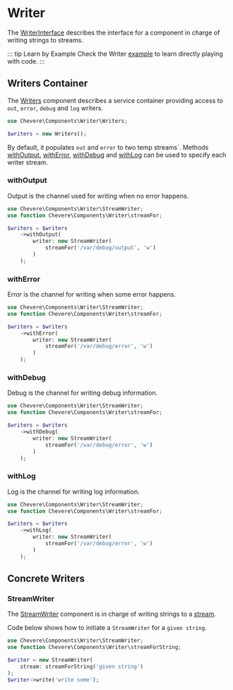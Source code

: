 # Writer

The [WriterInterface](../reference/Chevere/Interfaces/Writer/WriterInterface.md) describes the interface for a component in charge of writing strings to streams.

::: tip Learn by Example
Check the Writer [example](https://github.com/chevere/examples/tree/master/00.HelloWorld#01writerphp) to learn directly playing with code.
:::

## Writers Container

The [Writers](../reference/Chevere/Components/Writer/Writers.md) component describes a service container providing access to `out`, `error`, `debug` and `log` writers.

```php
use Chevere\Components\Writer\Writers;

$writers = new Writers();
```

By default, it populates `out` and `error` to two temp streams`. Methods [withOutput](#withoutput), [withError](#witherror), [withDebug](#withdebug) and [withLog](#withlog) can be used to specify each writer stream.

### withOutput

Output is the channel used for writing when no error happens.

```php
use Chevere\Components\Writer\StreamWriter;
use function Chevere\Components\Writer\streamFor;

$writers = $writers
    ->withOutput(
        writer: new StreamWriter(
            streamFor('/var/debug/output', 'w')
        )
    );
```

### withError

Error is the channel for writing when some error happens.

```php
use Chevere\Components\Writer\StreamWriter;
use function Chevere\Components\Writer\streamFor;

$writers = $writers
    ->withError(
        writer: new StreamWriter(
            streamFor('/var/debug/error', 'w')
        )
    );
```

### withDebug

Debug is the channel for writing debug information.

```php
use Chevere\Components\Writer\StreamWriter;
use function Chevere\Components\Writer\streamFor;

$writers = $writers
    ->withDebug(
        writer: new StreamWriter(
            streamFor('/var/debug/error', 'w')
        )
    );
```

### withLog

Log is the channel for writing log information.

```php
use Chevere\Components\Writer\StreamWriter;
use function Chevere\Components\Writer\streamFor;

$writers = $writers
    ->withLog(
        writer: new StreamWriter(
            streamFor('/var/debug/error', 'w')
        )
    );
```

## Concrete Writers

### StreamWriter

The [StreamWriter](../reference/Chevere/Components/Writer/StreamWriter.md) component is in charge of writing strings to a [stream](https://www.php.net/stream).

Code below shows how to initiate a `StreamWriter` for a `given string`.

```php
use Chevere\Components\Writer\StreamWriter;
use function Chevere\Components\Writer\streamForString;

$writer = new StreamWriter(
    stream: streamForString('given string')
);
$writer->write('write some');
```
